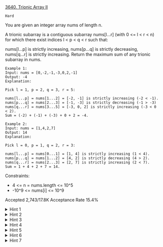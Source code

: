 [3640. Trionic Array II](https://leetcode.com/problems/trionic-array-ii/)

`Hard`

You are given an integer array nums of length n.

A trionic subarray is a contiguous subarray nums[l...r] (with 0 <= l < r < n) for which there exist indices l < p < q < r such that:

nums[l...p] is strictly increasing,
nums[p...q] is strictly decreasing,
nums[q...r] is strictly increasing.
Return the maximum sum of any trionic subarray in nums.

```
Example 1:
Input: nums = [0,-2,-1,-3,0,2,-1]
Output: -4
Explanation:

Pick l = 1, p = 2, q = 3, r = 5:

nums[l...p] = nums[1...2] = [-2, -1] is strictly increasing (-2 < -1).
nums[p...q] = nums[2...3] = [-1, -3] is strictly decreasing (-1 > -3)
nums[q...r] = nums[3...5] = [-3, 0, 2] is strictly increasing (-3 < 0 < 2).
Sum = (-2) + (-1) + (-3) + 0 + 2 = -4.

Example 2:
Input: nums = [1,4,2,7]
Output: 14
Explanation:

Pick l = 0, p = 1, q = 2, r = 3:

nums[l...p] = nums[0...1] = [1, 4] is strictly increasing (1 < 4).
nums[p...q] = nums[1...2] = [4, 2] is strictly decreasing (4 > 2).
nums[q...r] = nums[2...3] = [2, 7] is strictly increasing (2 < 7).
Sum = 1 + 4 + 2 + 7 = 14.
```

Constraints:

- 4 <= n = nums.length <= 10^5
- -10^9 <= nums[i] <= 10^9

Accepted
2,743/17.8K
Acceptance Rate
15.4%

<details>
<summary>Hint 1</summary>

Use dynamic programming

</details>
<details>
<summary>Hint 2</summary>

Let four arrays dp0...dp3 where dpk[i] is the max sum of a subarray ending at i after finishing k of the four phases (start -> inc -> dec -> inc)

</details>
<details>
<summary>Hint 3</summary>

Process each i>0

</details>
<details>
<summary>Hint 4</summary>

If nums[i]>nums[i‑1], set dp1[i]=max(dp1[i‑1]+nums[i], dp0[i‑1]+nums[i]), dp3[i]=max(dp3[i‑1]+nums[i], dp2[i‑1]+nums[i])

</details>
<details>
<summary>Hint 5</summary>

If nums[i], set dp2[i]=max(dp2[i‑1]+nums[i], dp1[i‑1]+nums[i])

</details>
<details>
<summary>Hint 6</summary>

Always carry over dp0[i]=dp0[i‑1]+nums[i] when nums[i]>nums[i‑1]

</details>

<details>
<summary>Hint 7</summary>

Return the maximum value in dp3

</details>